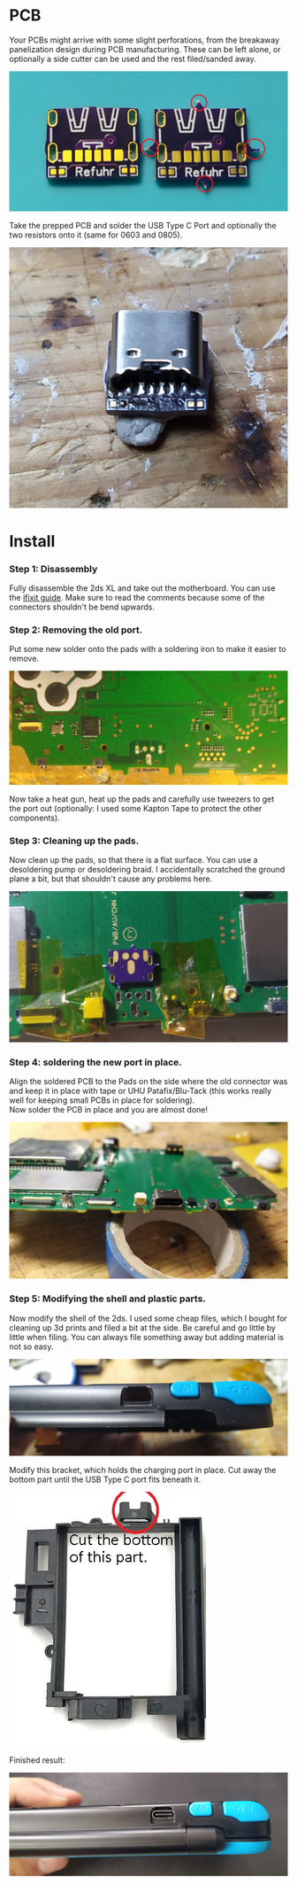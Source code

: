 # PCB

Your PCBs might arrive with some slight perforations, from the breakaway panelization design during PCB manufacturing. These can be left alone, or optionally a side cutter can be used and the rest filed/sanded away.

![pcb-comparison](/images/pcb-comparison.jpg)

Take the prepped PCB and solder the USB Type C Port and optionally the two resistors onto it (same for 0603 and 0805).  

![pcb soldered](/images/pcb-soldered.jpg)  

# Install

### Step 1: Disassembly

Fully disassemble the 2ds XL and take out the motherboard. You can use the [ifixit guide](https://de.ifixit.com/Anleitung/New+Nintendo+2DS+XL+Motherboard+Replacement/128242?lang=en). Make sure to read the comments because some of the connectors shouldn't be bend upwards.

### Step 2: Removing the old port.

Put some new solder onto the pads with a soldering iron to make it easier to remove.  

![port](/images/port.jpg)  

Now take a heat gun, heat up the pads and carefully use  tweezers to get the port out (optionally: I used some Kapton Tape to protect the other components).

### Step 3: Cleaning up the pads.

Now clean up the pads, so that there is a flat surface. You can use a desoldering pump or desoldering braid. I accidentally scratched the ground plane a bit, but that shouldn't cause any problems here.  

![port removed](/images/port-removed.jpg)

### Step 4: soldering the new port in place.

Align the soldered PCB to the Pads on the side where the old connector was and keep it in place with tape or UHU Patafix/Blu-Tack (this works really well for keeping small PCBs in place for soldering).  
Now solder the PCB in place and you are almost done!  

![pcb with port](/images/pcb-with-port.jpg)  

### Step 5: Modifying the shell and plastic parts.

Now modify the shell of the 2ds. I used some cheap files, which I bought for cleaning up 3d prints and filed a bit at the side. Be careful and go little by little when filing. You can always file something away but adding material is not so easy.  

![shell trimmed](/images/shell-trimmed.jpg)

Modify this bracket, which holds the charging port in place. Cut away the bottom part until the USB Type C port fits beneath it.

![cut bracket](/images/bracket.jpg)

Finished result:

![done](/images/finished.jpg)	

